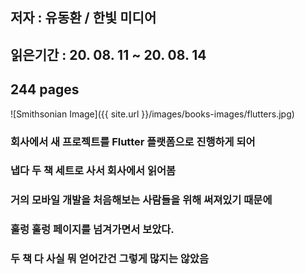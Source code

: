 ## 저자 : 유동환 / 한빛 미디어

## 읽은기간 : 20. 08. 11 ~ 20. 08. 14

## 244 pages

![Smithsonian Image]({{ site.url }}/images/books-images/flutters.jpg)

### 회사에서 새 프로젝트를 Flutter 플랫폼으로 진행하게 되어

### 냅다 두 책 세트로 사서 회사에서 읽어봄

### 거의 모바일 개발을 처음해보는 사람들을 위해 써져있기 때문에

### 훌렁 훌렁 페이지를 넘겨가면서 보았다.

### 두 책 다 사실 뭐 얻어간건 그렇게 많지는 않았음